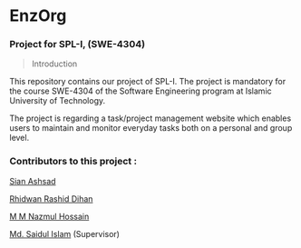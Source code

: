 # EnzOrg
### Project for SPL-I, (SWE-4304)
 
> Introduction 

This repository contains our project of SPL-I. The project is mandatory for the course SWE-4304 of the Software Engineering program at Islamic University of Technology.

The project is regarding a task/project management website which enables users to maintain and monitor everyday tasks both on a personal and group level. 

### Contributors to this project :

[Sian Ashsad](https://www.github.com/51AN)

[Rhidwan Rashid Dihan](https://www.github.com/dihan141)

[M M Nazmul Hossain](https://www.github.com/nazmul4532)

[Md. Saidul Islam]() (Supervisor)
 
 
